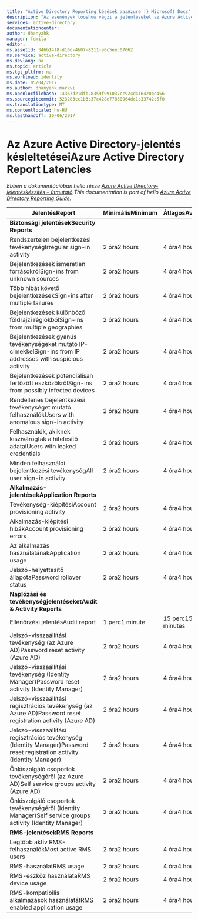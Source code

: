 ```yaml
---
title: "Active Directory Reporting késések aaaAzure |} Microsoft Docs"
description: "Az események tooshow végzi a jelentéseket az Azure Active Directoryban szükséges idő"
services: active-directory
documentationcenter: 
author: dhanyahk
manager: femila
editor: 
ms.assetid: 346b14f8-d16d-4b07-8211-e6c5eec07062
ms.service: active-directory
ms.devlang: na
ms.topic: article
ms.tgt_pltfrm: na
ms.workload: identity
ms.date: 05/04/2017
ms.author: dhanyahk;markvi
ms.openlocfilehash: 14367d21dfb28359f991037cc924d416420be456
ms.sourcegitcommit: 523283cc1b3c37c428e77850964dc1c33742c5f0
ms.translationtype: MT
ms.contentlocale: hu-HU
ms.lasthandoff: 10/06/2017
---
```

# <a name="azure-active-directory-report-latencies"></a><span data-ttu-id="b37a2-103">Az Azure Active Directory-jelentés késleltetései</span><span class="sxs-lookup"><span data-stu-id="b37a2-103">Azure Active Directory Report Latencies</span></span>
<span data-ttu-id="b37a2-104">*Ebben a dokumentációban hello része [Azure Active Directory-jelentéskészítés – útmutató](active-directory-reporting-guide.md).*</span><span class="sxs-lookup"><span data-stu-id="b37a2-104">*This documentation is part of hello [Azure Active Directory Reporting Guide](active-directory-reporting-guide.md).*</span></span>

| <span data-ttu-id="b37a2-105">Jelentés</span><span class="sxs-lookup"><span data-stu-id="b37a2-105">Report</span></span> | <span data-ttu-id="b37a2-106">Minimális</span><span class="sxs-lookup"><span data-stu-id="b37a2-106">Minimum</span></span> | <span data-ttu-id="b37a2-107">Átlagos</span><span class="sxs-lookup"><span data-stu-id="b37a2-107">Average</span></span> | <span data-ttu-id="b37a2-108">Maximális</span><span class="sxs-lookup"><span data-stu-id="b37a2-108">Maximum</span></span> |
| --- | --- | --- | --- |
| <span data-ttu-id="b37a2-109">**Biztonsági jelentések**</span><span class="sxs-lookup"><span data-stu-id="b37a2-109">**Security Reports**</span></span> | | | |
| <span data-ttu-id="b37a2-110">Rendszertelen bejelentkezési tevékenység</span><span class="sxs-lookup"><span data-stu-id="b37a2-110">Irregular sign-in activity</span></span> |<span data-ttu-id="b37a2-111">2 óra</span><span class="sxs-lookup"><span data-stu-id="b37a2-111">2 hours</span></span> |<span data-ttu-id="b37a2-112">4 óra</span><span class="sxs-lookup"><span data-stu-id="b37a2-112">4 hours</span></span> |<span data-ttu-id="b37a2-113">8 óra</span><span class="sxs-lookup"><span data-stu-id="b37a2-113">8 hours</span></span> |
| <span data-ttu-id="b37a2-114">Bejelentkezések ismeretlen forrásokról</span><span class="sxs-lookup"><span data-stu-id="b37a2-114">Sign-ins from unknown sources</span></span> |<span data-ttu-id="b37a2-115">2 óra</span><span class="sxs-lookup"><span data-stu-id="b37a2-115">2 hours</span></span> |<span data-ttu-id="b37a2-116">4 óra</span><span class="sxs-lookup"><span data-stu-id="b37a2-116">4 hours</span></span> |<span data-ttu-id="b37a2-117">8 óra</span><span class="sxs-lookup"><span data-stu-id="b37a2-117">8 hours</span></span> |
| <span data-ttu-id="b37a2-118">Több hibát követő bejelentkezések</span><span class="sxs-lookup"><span data-stu-id="b37a2-118">Sign-ins after multiple failures</span></span> |<span data-ttu-id="b37a2-119">2 óra</span><span class="sxs-lookup"><span data-stu-id="b37a2-119">2 hours</span></span> |<span data-ttu-id="b37a2-120">4 óra</span><span class="sxs-lookup"><span data-stu-id="b37a2-120">4 hours</span></span> |<span data-ttu-id="b37a2-121">8 óra</span><span class="sxs-lookup"><span data-stu-id="b37a2-121">8 hours</span></span> |
| <span data-ttu-id="b37a2-122">Bejelentkezések különböző földrajzi régiókból</span><span class="sxs-lookup"><span data-stu-id="b37a2-122">Sign-ins from multiple geographies</span></span> |<span data-ttu-id="b37a2-123">2 óra</span><span class="sxs-lookup"><span data-stu-id="b37a2-123">2 hours</span></span> |<span data-ttu-id="b37a2-124">4 óra</span><span class="sxs-lookup"><span data-stu-id="b37a2-124">4 hours</span></span> |<span data-ttu-id="b37a2-125">8 óra</span><span class="sxs-lookup"><span data-stu-id="b37a2-125">8 hours</span></span> |
| <span data-ttu-id="b37a2-126">Bejelentkezések gyanús tevékenységeket mutató IP-címekkel</span><span class="sxs-lookup"><span data-stu-id="b37a2-126">Sign-ins from IP addresses with suspicious activity</span></span> |<span data-ttu-id="b37a2-127">2 óra</span><span class="sxs-lookup"><span data-stu-id="b37a2-127">2 hours</span></span> |<span data-ttu-id="b37a2-128">4 óra</span><span class="sxs-lookup"><span data-stu-id="b37a2-128">4 hours</span></span> |<span data-ttu-id="b37a2-129">8 óra</span><span class="sxs-lookup"><span data-stu-id="b37a2-129">8 hours</span></span> |
| <span data-ttu-id="b37a2-130">Bejelentkezések potenciálisan fertőzött eszközökről</span><span class="sxs-lookup"><span data-stu-id="b37a2-130">Sign-ins from possibly infected devices</span></span> |<span data-ttu-id="b37a2-131">2 óra</span><span class="sxs-lookup"><span data-stu-id="b37a2-131">2 hours</span></span> |<span data-ttu-id="b37a2-132">4 óra</span><span class="sxs-lookup"><span data-stu-id="b37a2-132">4 hours</span></span> |<span data-ttu-id="b37a2-133">8 óra</span><span class="sxs-lookup"><span data-stu-id="b37a2-133">8 hours</span></span> |
| <span data-ttu-id="b37a2-134">Rendellenes bejelentkezési tevékenységet mutató felhasználók</span><span class="sxs-lookup"><span data-stu-id="b37a2-134">Users with anomalous sign-in activity</span></span> |<span data-ttu-id="b37a2-135">2 óra</span><span class="sxs-lookup"><span data-stu-id="b37a2-135">2 hours</span></span> |<span data-ttu-id="b37a2-136">4 óra</span><span class="sxs-lookup"><span data-stu-id="b37a2-136">4 hours</span></span> |<span data-ttu-id="b37a2-137">8 óra</span><span class="sxs-lookup"><span data-stu-id="b37a2-137">8 hours</span></span> |
| <span data-ttu-id="b37a2-138">Felhasználók, akiknek kiszivárogtak a hitelesítő adatai</span><span class="sxs-lookup"><span data-stu-id="b37a2-138">Users with leaked credentials</span></span> |<span data-ttu-id="b37a2-139">2 óra</span><span class="sxs-lookup"><span data-stu-id="b37a2-139">2 hours</span></span> |<span data-ttu-id="b37a2-140">4 óra</span><span class="sxs-lookup"><span data-stu-id="b37a2-140">4 hours</span></span> |<span data-ttu-id="b37a2-141">8 óra</span><span class="sxs-lookup"><span data-stu-id="b37a2-141">8 hours</span></span> |
| <span data-ttu-id="b37a2-142">Minden felhasználói bejelentkezési tevékenység</span><span class="sxs-lookup"><span data-stu-id="b37a2-142">All user sign-in activity</span></span> |<span data-ttu-id="b37a2-143">2 óra</span><span class="sxs-lookup"><span data-stu-id="b37a2-143">2 hours</span></span> |<span data-ttu-id="b37a2-144">4 óra</span><span class="sxs-lookup"><span data-stu-id="b37a2-144">4 hours</span></span> |<span data-ttu-id="b37a2-145">8 óra</span><span class="sxs-lookup"><span data-stu-id="b37a2-145">8 hours</span></span> |
| <span data-ttu-id="b37a2-146">**Alkalmazás-jelentések**</span><span class="sxs-lookup"><span data-stu-id="b37a2-146">**Application Reports**</span></span> | | | |
| <span data-ttu-id="b37a2-147">Tevékenység-kiépítési</span><span class="sxs-lookup"><span data-stu-id="b37a2-147">Account provisioning activity</span></span> |<span data-ttu-id="b37a2-148">2 óra</span><span class="sxs-lookup"><span data-stu-id="b37a2-148">2 hours</span></span> |<span data-ttu-id="b37a2-149">4 óra</span><span class="sxs-lookup"><span data-stu-id="b37a2-149">4 hours</span></span> |<span data-ttu-id="b37a2-150">8 óra</span><span class="sxs-lookup"><span data-stu-id="b37a2-150">8 hours</span></span> |
| <span data-ttu-id="b37a2-151">Alkalmazás-kiépítési hibák</span><span class="sxs-lookup"><span data-stu-id="b37a2-151">Account provisioning errors</span></span> |<span data-ttu-id="b37a2-152">2 óra</span><span class="sxs-lookup"><span data-stu-id="b37a2-152">2 hours</span></span> |<span data-ttu-id="b37a2-153">4 óra</span><span class="sxs-lookup"><span data-stu-id="b37a2-153">4 hours</span></span> |<span data-ttu-id="b37a2-154">8 óra</span><span class="sxs-lookup"><span data-stu-id="b37a2-154">8 hours</span></span> |
| <span data-ttu-id="b37a2-155">Az alkalmazás használatának</span><span class="sxs-lookup"><span data-stu-id="b37a2-155">Application usage</span></span> |<span data-ttu-id="b37a2-156">2 óra</span><span class="sxs-lookup"><span data-stu-id="b37a2-156">2 hours</span></span> |<span data-ttu-id="b37a2-157">4 óra</span><span class="sxs-lookup"><span data-stu-id="b37a2-157">4 hours</span></span> |<span data-ttu-id="b37a2-158">8 óra</span><span class="sxs-lookup"><span data-stu-id="b37a2-158">8 hours</span></span> |
| <span data-ttu-id="b37a2-159">Jelszó-helyettesítő állapota</span><span class="sxs-lookup"><span data-stu-id="b37a2-159">Password rollover status</span></span> |<span data-ttu-id="b37a2-160">2 óra</span><span class="sxs-lookup"><span data-stu-id="b37a2-160">2 hours</span></span> |<span data-ttu-id="b37a2-161">4 óra</span><span class="sxs-lookup"><span data-stu-id="b37a2-161">4 hours</span></span> |<span data-ttu-id="b37a2-162">8 óra</span><span class="sxs-lookup"><span data-stu-id="b37a2-162">8 hours</span></span> |
| <span data-ttu-id="b37a2-163">**Naplózási és tevékenységjelentéseket**</span><span class="sxs-lookup"><span data-stu-id="b37a2-163">**Audit & Activity Reports**</span></span> | | | |
| <span data-ttu-id="b37a2-164">Ellenőrzési jelentés</span><span class="sxs-lookup"><span data-stu-id="b37a2-164">Audit report</span></span> |<span data-ttu-id="b37a2-165">1 perc</span><span class="sxs-lookup"><span data-stu-id="b37a2-165">1 minute</span></span> |<span data-ttu-id="b37a2-166">15 perc</span><span class="sxs-lookup"><span data-stu-id="b37a2-166">15 minutes</span></span> |<span data-ttu-id="b37a2-167">30 perc</span><span class="sxs-lookup"><span data-stu-id="b37a2-167">30 minutes</span></span> |
| <span data-ttu-id="b37a2-168">Jelszó-visszaállítási tevékenység (az Azure AD)</span><span class="sxs-lookup"><span data-stu-id="b37a2-168">Password reset activity (Azure AD)</span></span> |<span data-ttu-id="b37a2-169">2 óra</span><span class="sxs-lookup"><span data-stu-id="b37a2-169">2 hours</span></span> |<span data-ttu-id="b37a2-170">4 óra</span><span class="sxs-lookup"><span data-stu-id="b37a2-170">4 hours</span></span> |<span data-ttu-id="b37a2-171">8 óra</span><span class="sxs-lookup"><span data-stu-id="b37a2-171">8 hours</span></span> |
| <span data-ttu-id="b37a2-172">Jelszó-visszaállítási tevékenység (Identity Manager)</span><span class="sxs-lookup"><span data-stu-id="b37a2-172">Password reset activity (Identity Manager)</span></span> |<span data-ttu-id="b37a2-173">2 óra</span><span class="sxs-lookup"><span data-stu-id="b37a2-173">2 hours</span></span> |<span data-ttu-id="b37a2-174">4 óra</span><span class="sxs-lookup"><span data-stu-id="b37a2-174">4 hours</span></span> |<span data-ttu-id="b37a2-175">8 óra</span><span class="sxs-lookup"><span data-stu-id="b37a2-175">8 hours</span></span> |
| <span data-ttu-id="b37a2-176">Jelszó-visszaállítási regisztrációs tevékenység (az Azure AD)</span><span class="sxs-lookup"><span data-stu-id="b37a2-176">Password reset registration activity (Azure AD)</span></span> |<span data-ttu-id="b37a2-177">2 óra</span><span class="sxs-lookup"><span data-stu-id="b37a2-177">2 hours</span></span> |<span data-ttu-id="b37a2-178">4 óra</span><span class="sxs-lookup"><span data-stu-id="b37a2-178">4 hours</span></span> |<span data-ttu-id="b37a2-179">8 óra</span><span class="sxs-lookup"><span data-stu-id="b37a2-179">8 hours</span></span> |
| <span data-ttu-id="b37a2-180">Jelszó-visszaállítási regisztrációs tevékenység (Identity Manager)</span><span class="sxs-lookup"><span data-stu-id="b37a2-180">Password reset registration activity (Identity Manager)</span></span> |<span data-ttu-id="b37a2-181">2 óra</span><span class="sxs-lookup"><span data-stu-id="b37a2-181">2 hours</span></span> |<span data-ttu-id="b37a2-182">4 óra</span><span class="sxs-lookup"><span data-stu-id="b37a2-182">4 hours</span></span> |<span data-ttu-id="b37a2-183">8 óra</span><span class="sxs-lookup"><span data-stu-id="b37a2-183">8 hours</span></span> |
| <span data-ttu-id="b37a2-184">Önkiszolgáló csoportok tevékenységéről (az Azure AD)</span><span class="sxs-lookup"><span data-stu-id="b37a2-184">Self service groups activity (Azure AD)</span></span> |<span data-ttu-id="b37a2-185">2 óra</span><span class="sxs-lookup"><span data-stu-id="b37a2-185">2 hours</span></span> |<span data-ttu-id="b37a2-186">4 óra</span><span class="sxs-lookup"><span data-stu-id="b37a2-186">4 hours</span></span> |<span data-ttu-id="b37a2-187">8 óra</span><span class="sxs-lookup"><span data-stu-id="b37a2-187">8 hours</span></span> |
| <span data-ttu-id="b37a2-188">Önkiszolgáló csoportok tevékenységéről (Identity Manager)</span><span class="sxs-lookup"><span data-stu-id="b37a2-188">Self service groups activity (Identity Manager)</span></span> |<span data-ttu-id="b37a2-189">2 óra</span><span class="sxs-lookup"><span data-stu-id="b37a2-189">2 hours</span></span> |<span data-ttu-id="b37a2-190">4 óra</span><span class="sxs-lookup"><span data-stu-id="b37a2-190">4 hours</span></span> |<span data-ttu-id="b37a2-191">8 óra</span><span class="sxs-lookup"><span data-stu-id="b37a2-191">8 hours</span></span> |
| <span data-ttu-id="b37a2-192">**RMS-jelentések**</span><span class="sxs-lookup"><span data-stu-id="b37a2-192">**RMS Reports**</span></span> | | | |
| <span data-ttu-id="b37a2-193">Legtöbb aktív RMS-felhasználók</span><span class="sxs-lookup"><span data-stu-id="b37a2-193">Most active RMS users</span></span> |<span data-ttu-id="b37a2-194">2 óra</span><span class="sxs-lookup"><span data-stu-id="b37a2-194">2 hours</span></span> |<span data-ttu-id="b37a2-195">4 óra</span><span class="sxs-lookup"><span data-stu-id="b37a2-195">4 hours</span></span> |<span data-ttu-id="b37a2-196">8 óra</span><span class="sxs-lookup"><span data-stu-id="b37a2-196">8 hours</span></span> |
| <span data-ttu-id="b37a2-197">RMS-használat</span><span class="sxs-lookup"><span data-stu-id="b37a2-197">RMS usage</span></span> |<span data-ttu-id="b37a2-198">2 óra</span><span class="sxs-lookup"><span data-stu-id="b37a2-198">2 hours</span></span> |<span data-ttu-id="b37a2-199">4 óra</span><span class="sxs-lookup"><span data-stu-id="b37a2-199">4 hours</span></span> |<span data-ttu-id="b37a2-200">8 óra</span><span class="sxs-lookup"><span data-stu-id="b37a2-200">8 hours</span></span> |
| <span data-ttu-id="b37a2-201">RMS-eszköz használata</span><span class="sxs-lookup"><span data-stu-id="b37a2-201">RMS device usage</span></span> |<span data-ttu-id="b37a2-202">2 óra</span><span class="sxs-lookup"><span data-stu-id="b37a2-202">2 hours</span></span> |<span data-ttu-id="b37a2-203">4 óra</span><span class="sxs-lookup"><span data-stu-id="b37a2-203">4 hours</span></span> |<span data-ttu-id="b37a2-204">8 óra</span><span class="sxs-lookup"><span data-stu-id="b37a2-204">8 hours</span></span> |
| <span data-ttu-id="b37a2-205">RMS-kompatibilis alkalmazások használatát</span><span class="sxs-lookup"><span data-stu-id="b37a2-205">RMS enabled application usage</span></span> |<span data-ttu-id="b37a2-206">2 óra</span><span class="sxs-lookup"><span data-stu-id="b37a2-206">2 hours</span></span> |<span data-ttu-id="b37a2-207">4 óra</span><span class="sxs-lookup"><span data-stu-id="b37a2-207">4 hours</span></span> |<span data-ttu-id="b37a2-208">8 óra</span><span class="sxs-lookup"><span data-stu-id="b37a2-208">8 hours</span></span> |

